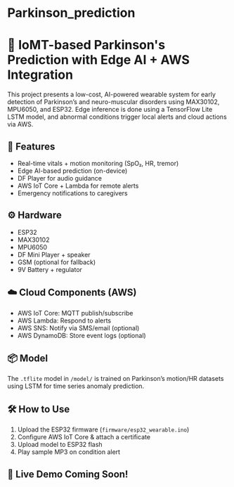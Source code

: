 # Parkinson_prediction
# 🧠 IoMT-based Parkinson's Prediction with Edge AI + AWS Integration

This project presents a low-cost, AI-powered wearable system for early detection of Parkinson’s and neuro-muscular disorders using MAX30102, MPU6050, and ESP32. Edge inference is done using a TensorFlow Lite LSTM model, and abnormal conditions trigger local alerts and cloud actions via AWS.

## 🔗 Features
- Real-time vitals + motion monitoring (SpO₂, HR, tremor)
- Edge AI-based prediction (on-device)
- DF Player for audio guidance
- AWS IoT Core + Lambda for remote alerts
- Emergency notifications to caregivers

## ⚙️ Hardware
- ESP32
- MAX30102
- MPU6050
- DF Mini Player + speaker
- GSM (optional for fallback)
- 9V Battery + regulator

## ☁️ Cloud Components (AWS)
- AWS IoT Core: MQTT publish/subscribe
- AWS Lambda: Respond to alerts
- AWS SNS: Notify via SMS/email (optional)
- AWS DynamoDB: Store event logs (optional)

## 📦 Model
The `.tflite` model in `/model/` is trained on Parkinson’s motion/HR datasets using LSTM for time series anomaly prediction.

## 🛠 How to Use
1. Upload the ESP32 firmware (`firmware/esp32_wearable.ino`)
2. Configure AWS IoT Core & attach a certificate
3. Upload model to ESP32 flash
4. Play sample MP3 on condition alert

## 📡 Live Demo Coming Soon!
